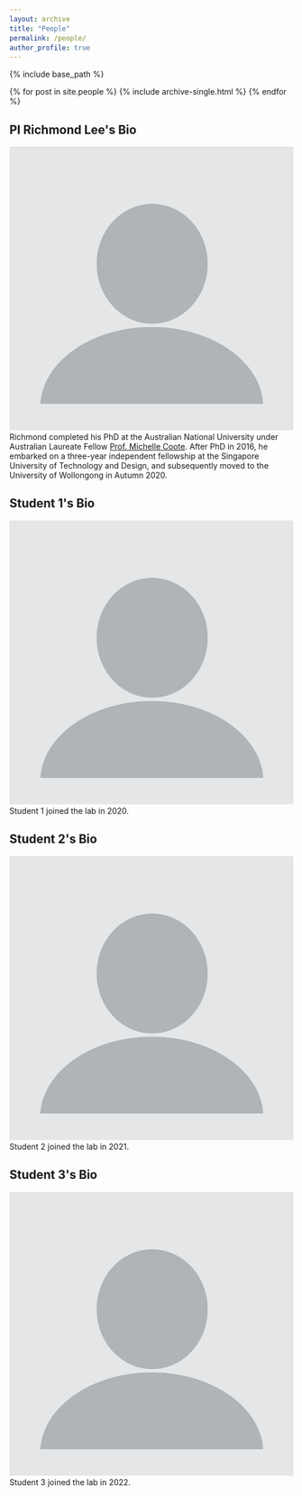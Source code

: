 ```yaml
---
layout: archive
title: "People"
permalink: /people/
author_profile: true
---
```

{% include base_path %}

{% for post in site.people %}
  {% include archive-single.html %}
{% endfor %}

PI Richmond Lee's Bio
---
![](../images/profile.png)
Richmond completed his PhD at the Australian National University under Australian Laureate Fellow [Prof. Michelle Coote](https://rsc.anu.edu.au/~mcoote/). After PhD in 2016, he embarked on a three-year independent fellowship at the Singapore University of Technology and Design, and subsequently moved to the University of Wollongong in Autumn 2020. 

Student 1's Bio
---
![](/images/profile.png)
Student 1 joined the lab in 2020. 

Student 2's Bio
---
![](/images/profile.png)
Student 2 joined the lab in 2021.

Student 3's Bio
---
![](/images/profile.png)
Student 3 joined the lab in 2022. 
